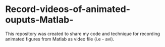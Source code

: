 # Record-videos-of-animated-ouputs-Matlab-
This repository was created to share my code and technique for recording animated figures from Matlab as video file (i.e - avi).
